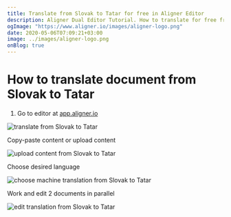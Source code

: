 ```yaml
---
title: Translate from Slovak to Tatar for free in Aligner Editor
description: Aligner Dual Editor Tutorial. How to translate for free from Slovak to Tatar. Aligner is multilingual document management platform. 
ogImage: "https://www.aligner.io/images/aligner-logo.png"
date: 2020-05-06T07:09:21+03:00
image: ../images/aligner-logo.png
onBlog: true
---
```


# How to translate document from Slovak to Tatar

1. Go to editor at [app.aligner.io](https://app.aligner.io "Aligner App web page")

![translate from Slovak to Tatar](../aligner-blank-editor.png "translate from Slovak to Tatar")

Copy-paste content or upload content

![upload content from Slovak to Tatar](../aligner-uploaded-document.png "upload content from Slovak to Tatar")

Choose desired language

![choose machine translation from Slovak to Tatar](../aligner-language-dropdown.png "choose machine translation from Slovak to Tatar")

Work and edit 2 documents in parallel

![edit translation from Slovak to Tatar](../aligner-double-sitded-editor.png "edit translation from Slovak to Tatar")

